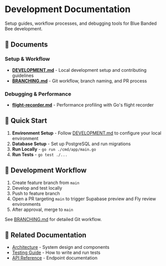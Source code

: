 # Development Documentation

Setup guides, workflow processes, and debugging tools for Blue Banded Bee development.

## 📄 Documents

### Setup & Workflow
- **[DEVELOPMENT.md](./DEVELOPMENT.md)** - Local development setup and contributing guidelines
- **[BRANCHING.md](./BRANCHING.md)** - Git workflow, branch naming, and PR process

### Debugging & Performance
- **[flight-recorder.md](./flight-recorder.md)** - Performance profiling with Go's flight recorder

## 🚀 Quick Start

1. **Environment Setup** - Follow [DEVELOPMENT.md](./DEVELOPMENT.md) to configure your local environment
2. **Database Setup** - Set up PostgreSQL and run migrations
3. **Run Locally** - `go run ./cmd/app/main.go`
4. **Run Tests** - `go test ./...`

## 🔧 Development Workflow

1. Create feature branch from `main`
2. Develop and test locally
3. Push to feature branch
4. Open a PR targeting `main` to trigger Supabase preview and Fly review environments
5. After approval, merge to `main`

See [BRANCHING.md](./BRANCHING.md) for detailed Git workflow.

## 🔗 Related Documentation

- [Architecture](../architecture/) - System design and components
- [Testing Guide](../testing/) - How to write and run tests
- [API Reference](../architecture/API.md) - Endpoint documentation
